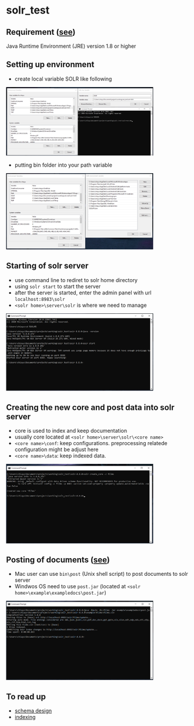 # solr_test
## Requirement ([see][1])
Java Runtime Environment (JRE) version 1.8  or higher 

## Setting up environment
* create local variable SOLR like following  
<img src="res/env1.png" width="400"/>  

* putting bin folder into your path variable  
<img src="res/env2.png" width="400"/>


## Starting of solr server
* use command line to rediret to solr home directory
* using `solr start` to start the server
* after the server is started, enter the admin panel with url `localhost:8983\solr`
* `<solr home>\server\solr` is where we need to manage
<img src="res/start.png" width="400"/>

## Creating the new core and post data into solr server
* core is used to index and keep documentation
* usually core located at `<solr home>\server\solr\<core name>`
* `<core name>\conf`: keep configurations. preprocessing relatede configuration might be adjust here
* `<core name>\data`: keep indexed data. 

<img src="res/new_core.png" width="400"/>

## Posting of documents ([see][2])
* Mac user can use `bin\post` (Unix shell script) to post documents to solr server
* Windwos OS need to use `post.jar` (located at `<solr home>\example\exampledocs\post.jar`)
<img src="res/post.png" width="400"/>

## To read up
* [schema design][3]
* [indexing][4]




[1]: https://lucene.apache.org/solr/guide/8_8/solr-system-requirements.html
[2]: https://lucene.apache.org/solr/guide/8_8/post-tool.html
[3]: https://lucene.apache.org/solr/guide/8_8/documents-fields-and-schema-design.html
[4]: https://lucene.apache.org/solr/guide/8_8/indexing-and-basic-data-operations.html
